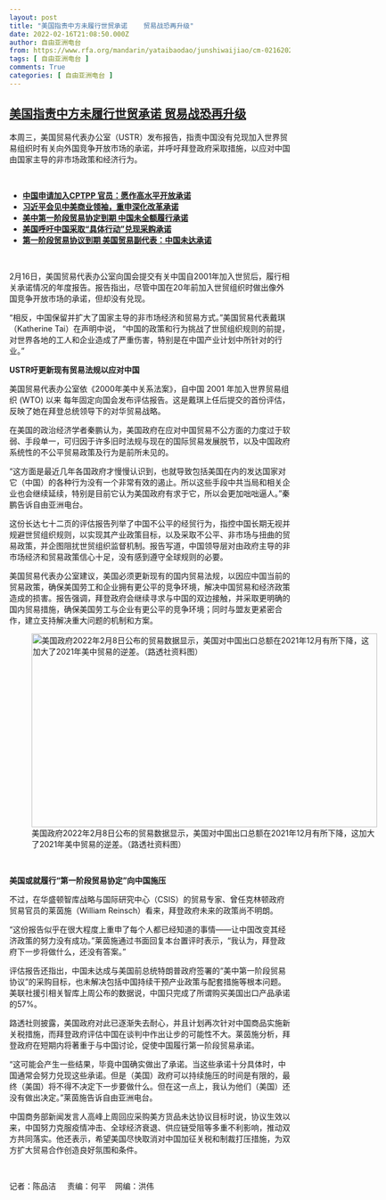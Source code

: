 ```yaml
---
layout: post
title: "美国指责中方未履行世贸承诺    贸易战恐再升级"
date: 2022-02-16T21:08:50.000Z
author: 自由亚洲电台
from: https://www.rfa.org/mandarin/yataibaodao/junshiwaijiao/cm-02162022102414.html
tags: [ 自由亚洲电台 ]
comments: True
categories: [ 自由亚洲电台 ]
---
```

<!--1645045730000-->
[美国指责中方未履行世贸承诺    贸易战恐再升级](https://www.rfa.org/mandarin/yataibaodao/junshiwaijiao/cm-02162022102414.html)
------

<div>
<p>本周三，美国贸易代表办公室（<span>USTR</span><span>）发布报告，指责中国</span><span>没有兑现加入世界贸易组织时有关向外国竞争开放市场的承诺</span>，<span>并呼吁拜登政府采取措施，以应</span><span>对中国由国家主导的非市场政策和经济行为</span><span>。</span></p><p><br/></p><ul><li><a href="https://www.rfa.org/mandarin/Xinwen/1-09302021104945.html"><strong>中国申请加入CPTPP 官员：愿作高水平开放承诺</strong></a></li><li><strong><a href="https://www.rfa.org/mandarin/Xinwen/2-10312017130945.html">习近平会见中美商业领袖，重申深化改革承诺</a></strong></li><li><strong><a href="https://www.rfa.org/mandarin/zhuanlan/jingmaorediansaomiao/eco-02112022163955.html">美中第一阶段贸易协定到期 中国未全额履行承诺</a></strong><a href="https://www.rfa.org/mandarin/yataibaodao/jingmao/hc-02092022094830.html"><strong></strong></a><strong><a href="https://www.rfa.org/mandarin/Xinwen/8-02082022120726.html"></a></strong></li><li><strong><a href="https://www.rfa.org/mandarin/Xinwen/8-02072022114507.html">美国呼吁中国采取“具体行动”兑现采购承诺</a></strong></li><li><strong><a href="https://www.rfa.org/mandarin/Xinwen/10-02012022163802.html">第一阶段贸易协议到期 美国贸易副代表：中国未达承诺</a></strong></li></ul><p><br/></p><p>2<span>月</span><span>16</span><span>日，美国贸易代表办公室向国会提交有关中国自</span><span>2001</span><span>年加入世贸后，履行相关承诺情况的年度报告。报告指出，尽管中国在</span><span>20</span><span>年前加入世贸组织时做出像外国竞争开放市场的承诺，但却没有兑现。</span></p><p><span>“</span><span>相反，中国保留并扩大了国家主导的非市场经济和贸易方式。</span><span>”</span><span>美国贸易代表戴琪（</span><span>Katherine Tai</span><span>）在声明中说，</span><span> “</span><span>中国的政策和行为挑战了世贸组织规则的前提，对世界各地的工人和企业造成了严重伤害，特别是在中国产业计划中所针对的行业。</span><span>”</span></p><p><strong><span>USTR</span></strong><strong><span>吁更新现有贸易法规以应对中国</span></strong></p><p><span>美国贸易代表办公室依《</span><span>2000</span><span>年美中关系法案》，自中国</span><span> 2001 </span><span>年加入世界贸易组织</span><span> (WTO) </span><span>以来</span><span> <span>每年固定向国会发布评估报告。这是戴琪上任后提交的首份评估，反映了她在拜登总统领导下的对华贸易战略。</span></span></p><p><span>在美国的政治经济学者秦鹏认为，美国政府在应对中国贸易不公方面的力度过于软弱、手段单一，可归因于许多旧时法规与现在的国际贸易发展脱节，以及中国政府系统性的不公平贸易政策及行为是前所未见的。</span></p><p><span>“</span><span>这方面是最近几年各国政府才慢慢认识到，也就导致包括美国在内的发达国家对它（中国）的各种行为没有一个非常有效的遏止。所以这些手段中共当局和相关企业也会继续延续，特别是目前它认为美国政府有求于它，所以会更加咄咄逼人。</span><span>”</span><span>秦鹏告诉自由亚洲电台。</span></p><p><span>这份长达七十二</span><span></span><span>页的评估报告列举了中国不公平的经贸行为，指控中国长期无视并规避世贸组织规则，以实现其产业政策目标，以及采取不公平、非市场与扭曲的贸易政策，并企图阻扰世贸组织监督机制。报告写道，中国领导层对由政府主导的非市场经济和贸易政策信心十足，没有感到遵守全球规则的必要。</span></p><p><span>美国贸易代表办公室建议，美国必须更新现有的国内贸易法规，以因应中国当前的贸易政策，确保美国劳工和企业拥有更公平的竞争环境，解决中国贸易和经济政策造成的损害。报告强调，拜登政府会继续寻求与中国的双边接触，并采取更明确的国内贸易措施，确保美国劳工与企业有更公平的竞争环境；同时与盟友更紧密合作，建立支持解决重大问题的机制和方案。</span></p><p><span><figure class="image-richtext image-inline captioned" style="width:620px;"><img alt="美国政府2022年2月8日公布的贸易数据显示，美国对中国出口总额在2021年12月有所下降，这加大了2021年美中贸易的逆差。（路透社资料图）" height="348" src="https://www.rfa.org/mandarin/yataibaodao/junshiwaijiao/cm-02162022102414.html/cm0216.jpg/@@images/90ac8a79-28ee-41f1-b1d3-8ac57b81e772.jpeg" title="cm0216.jpg" width="620"/><figcaption class="image-caption">美国政府2022年2月8日公布的贸易数据显示，美国对中国出口总额在2021年12月有所下降，这加大了2021年美中贸易的逆差。（路透社资料图）</figcaption><small></small></figure> </span></p><p><strong><span>美国或就履行</span></strong><strong><span>“</span></strong><strong><span>第一阶段贸易协定</span></strong><strong><span>”</span></strong><strong><span>向中国施压</span></strong></p><p><span>不过，在华盛顿智库战略与国际研究中心（</span><span>CSIS</span><span>）的贸易专家、曾任克林顿政府贸易官员的莱茵施（</span><span>William Reinsch</span><span>）看来，拜登政府未来的政策尚不明朗。</span></p><p><span>“</span><span>这份报告似乎在很大程度上重申了每个人都已经知道的事情</span><span>——</span><span>让中国改变其经济政策的努力没有成功。</span><span>”</span><span>莱茵施通过书面回复本台置评时表示，</span><span>“</span><span>我认为，拜登政府下一步将做什么，还没有答案。</span><span>”</span></p><p><span>评估报告还指出，中国未达成与美国前总统特朗普政府签署的</span><span>“</span><span>美中第一阶段贸易协议</span><span>”</span><span>的采购目标，也未解决包括中国持续干预产业政策与配套措施等根本问题。美联社援引相关智库上周公布的数据说，中国只完成了所谓购买美国出口产品承诺的</span><span>57%</span><span>。</span></p><p><span>路透社则披露，美国政府对此已逐渐失去耐心，并且计划再次针对中国商品实施新关税措施，而拜登政府评估中国在谈判中作出让步的可能性不大。莱茵施分析，拜登政府在短期内将著重于与中国讨论，促使中国履行第一阶段贸易承诺。</span></p><p><span>“</span><span>这可能会产生一些结果，毕竟中国确实做出了承诺。当这些承诺十分具体时，中国通常会努力兑现这些承诺。但是（美国）政府可以持续施压的时间是有限的，最终（美国）将不得不决定下一步要做什么。但在这一点上，我认为他们（美国）还没有做出决定。</span><span>”</span><span>莱茵施告诉自由亚洲电台。</span></p><p><span>中国商务部新闻发言人高峰上周回应采购美方货品未达协议目标时说，协议生效以来，中国努力克服疫情冲击、全球经济衰退、供应链受阻等多重不利影响，推动双方共同落实。他还表示，希望美国尽快取消对中国加征关税和制裁打压措施，为双方扩大贸易合作创造良好氛围和条件。</span></p><p><br/></p><p><span>记者：陈品洁</span><span><span>     责编</span></span><span>：何平    网编：洪伟<br/></span></p>
</div>
